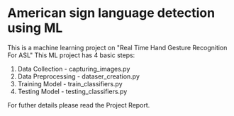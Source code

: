 # American sign language detection using ML
 This is a machine learning project on "Real Time Hand Gesture Recognition For ASL"
 This ML project has 4 basic steps:
 1. Data Collection - capturing_images.py
 2. Data Preprocessing - dataser_creation.py
 3. Training Model - train_classifiers.py
 4. Testing Model - testing_classifiers.py

For futher details please read the Project Report.
